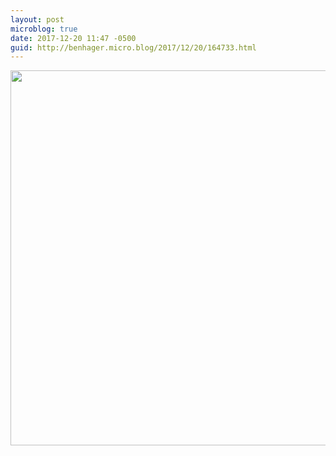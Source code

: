 ```yaml
---
layout: post
microblog: true
date: 2017-12-20 11:47 -0500
guid: http://benhager.micro.blog/2017/12/20/164733.html
---
```



<img src="http://hager.blog/uploads/2017/24f005d5ba.jpg" width="599" height="600" />
